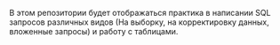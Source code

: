В этом репозитории будет отображаться практика в написании SQL запросов различных видов (На выборку, на корректировку данных, вложенные запросы) и работу с таблицами.
